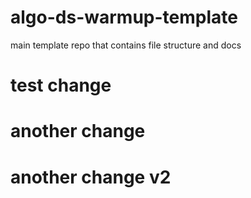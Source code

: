 # algo-ds-warmup-template
main template repo that contains file structure and docs
# test change
# another change
# another change v2
